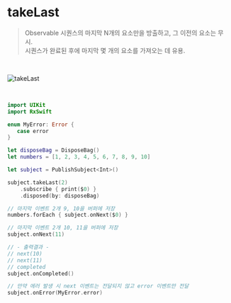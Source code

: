 takeLast
========

> Observable 시퀀스의 마지막 N개의 요소만을 방출하고, 그 이전의 요소는 무시.  
> 시퀀스가 완료된 후에 마지막 몇 개의 요소를 가져오는 데 유용.  

&nbsp;

![takeLast](https://github.com/user-attachments/assets/9d6644f7-c990-4cf8-af06-f89444c2295e)

&nbsp;

```swift
import UIKit
import RxSwift

enum MyError: Error {
   case error
}

let disposeBag = DisposeBag()
let numbers = [1, 2, 3, 4, 5, 6, 7, 8, 9, 10]

let subject = PublishSubject<Int>()

subject.takeLast(2)
    .subscribe { print($0) }
    .disposed(by: disposeBag)

// 마지막 이벤트 2개 9, 10을 버퍼에 저장
numbers.forEach { subject.onNext($0) }

// 마지막 이벤트 2개 10, 11을 버퍼에 저장
subject.onNext(11)

// - 출력결과 -
// next(10)
// next(11)
// completed
subject.onCompleted()

// 만약 에러 발생 시 next 이벤트는 전달되지 않고 error 이벤트만 전달
subject.onError(MyError.error)
```
